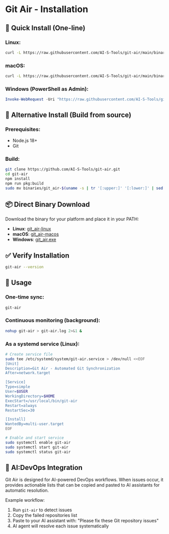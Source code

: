 # Git Air - Installation

## 🚀 Quick Install (One-line)

### Linux:
```bash
curl -L https://raw.githubusercontent.com/AI-S-Tools/git-air/main/binaries/git_air-linux -o /tmp/git-air && chmod +x /tmp/git-air && sudo mv /tmp/git-air /usr/local/bin/git-air && echo '✅ Git Air installed successfully! Run: git-air'
```

### macOS:
```bash
curl -L https://raw.githubusercontent.com/AI-S-Tools/git-air/main/binaries/git_air-macos -o /tmp/git-air && chmod +x /tmp/git-air && sudo mv /tmp/git-air /usr/local/bin/git-air && echo '✅ Git Air installed successfully! Run: git-air'
```

### Windows (PowerShell as Admin):
```powershell
Invoke-WebRequest -Uri "https://raw.githubusercontent.com/AI-S-Tools/git-air/main/binaries/git_air.exe" -OutFile "$env:TEMP\git-air.exe"; Move-Item -Path "$env:TEMP\git-air.exe" -Destination "C:\Windows\System32\git-air.exe"; Write-Host "✅ Git Air installed successfully! Run: git-air" -ForegroundColor Green
```

## 🔧 Alternative Install (Build from source)

### Prerequisites:
- Node.js 18+
- Git

### Build:
```bash
git clone https://github.com/AI-S-Tools/git-air.git
cd git-air
npm install
npm run pkg:build
sudo mv binaries/git_air-$(uname -s | tr '[:upper:]' '[:lower:]' | sed 's/darwin/macos/') /usr/local/bin/git-air
```

## 📦 Direct Binary Download

Download the binary for your platform and place it in your PATH:

- **Linux**: [git_air-linux](https://raw.githubusercontent.com/AI-S-Tools/git-air/main/binaries/git_air-linux)
- **macOS**: [git_air-macos](https://raw.githubusercontent.com/AI-S-Tools/git-air/main/binaries/git_air-macos)
- **Windows**: [git_air.exe](https://raw.githubusercontent.com/AI-S-Tools/git-air/main/binaries/git_air.exe)

## ✅ Verify Installation

```bash
git-air --version
```

## 🚀 Usage

### One-time sync:
```bash
git-air
```

### Continuous monitoring (background):
```bash
nohup git-air > git-air.log 2>&1 &
```

### As a systemd service (Linux):
```bash
# Create service file
sudo tee /etc/systemd/system/git-air.service > /dev/null <<EOF
[Unit]
Description=Git Air - Automated Git Synchronization
After=network.target

[Service]
Type=simple
User=$USER
WorkingDirectory=$HOME
ExecStart=/usr/local/bin/git-air
Restart=always
RestartSec=30

[Install]
WantedBy=multi-user.target
EOF

# Enable and start service
sudo systemctl enable git-air
sudo systemctl start git-air
sudo systemctl status git-air
```

## 🤖 AI:DevOps Integration

Git Air is designed for AI-powered DevOps workflows. When issues occur, it provides actionable lists that can be copied and pasted to AI assistants for automatic resolution.

Example workflow:
1. Run `git-air` to detect issues
2. Copy the failed repositories list
3. Paste to your AI assistant with: "Please fix these Git repository issues"
4. AI agent will resolve each issue systematically